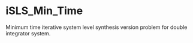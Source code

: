 # iSLS_Min_Time
Minimum time iterative system level synthesis version problem for double integrator system.
